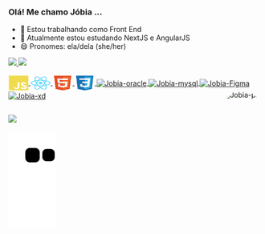 ### Olá! Me chamo Jóbia ...

- 🔭 Estou trabalhando como Front End
- 🌱 Atualmente estou estudando NextJS e AngularJS
- 😄 Pronomes: ela/dela (she/her)

<div style="display:flex; gap:10px">
  <a href="https://github.com/jdamonew">
  <img height="180em" src="https://github-readme-stats.vercel.app/api?username=jdamonew&show_icons=true&theme=dracula&include_all_commits=true&count_private=true"/>
  <img height="180em" src="https://github-readme-stats.vercel.app/api/top-langs/?username=jdamonew&layout=compact&langs_count=7&theme=dracula"/>
</div>
  
<div style="display: inline_block"><br>
  <img align="center" alt="Jobia-Js" height="30" width="40" src="https://raw.githubusercontent.com/devicons/devicon/master/icons/javascript/javascript-plain.svg">
  <img align="center" alt="Jobia-React" height="30" width="40" src="https://raw.githubusercontent.com/devicons/devicon/master/icons/react/react-original.svg">
  <img align="center" alt="Jobia-HTML" height="30" width="40" src="https://raw.githubusercontent.com/devicons/devicon/master/icons/html5/html5-original.svg">
  <img align="center" alt="Jobia-CSS" height="30" width="40" src="https://raw.githubusercontent.com/devicons/devicon/master/icons/css3/css3-original.svg">
  <img align="center" alt="Jobia-oracle" height="30" width="40" src="https://cdn.jsdelivr.net/gh/devicons/devicon/icons/oracle/oracle-original.svg" />
  <img align="center" alt="Jobia-mysql" height="30" width="40" src="https://cdn.jsdelivr.net/gh/devicons/devicon/icons/mysql/mysql-original.svg" />
  <img align="center" alt="Jobia-Figma" height="30" width="40" src="https://cdn.jsdelivr.net/gh/devicons/devicon/icons/figma/figma-original.svg" />
  <img align="center" alt="Jobia-xd" height="30" width="40" src="https://cdn.jsdelivr.net/gh/devicons/devicon/icons/xd/xd-plain.svg" />
  <img align="right" alt="Jobia-pic" height="150" style="border-radius:50px;" src="https://avatars.githubusercontent.com/u/41210780?v=4">
</div>
  
##

<div> 
  <a href="https://www.linkedin.com/in/jóbia-damone" target="_blank"><img src="https://img.shields.io/badge/-LinkedIn-%230077B5?style=for-the-badge&logo=linkedin&logoColor=white" target="_blank"></a> 
 
  ![Snake animation](https://github.com/jdamonew/jdamonew/blob/output/github-contribution-grid-snake.svg)
</div>
